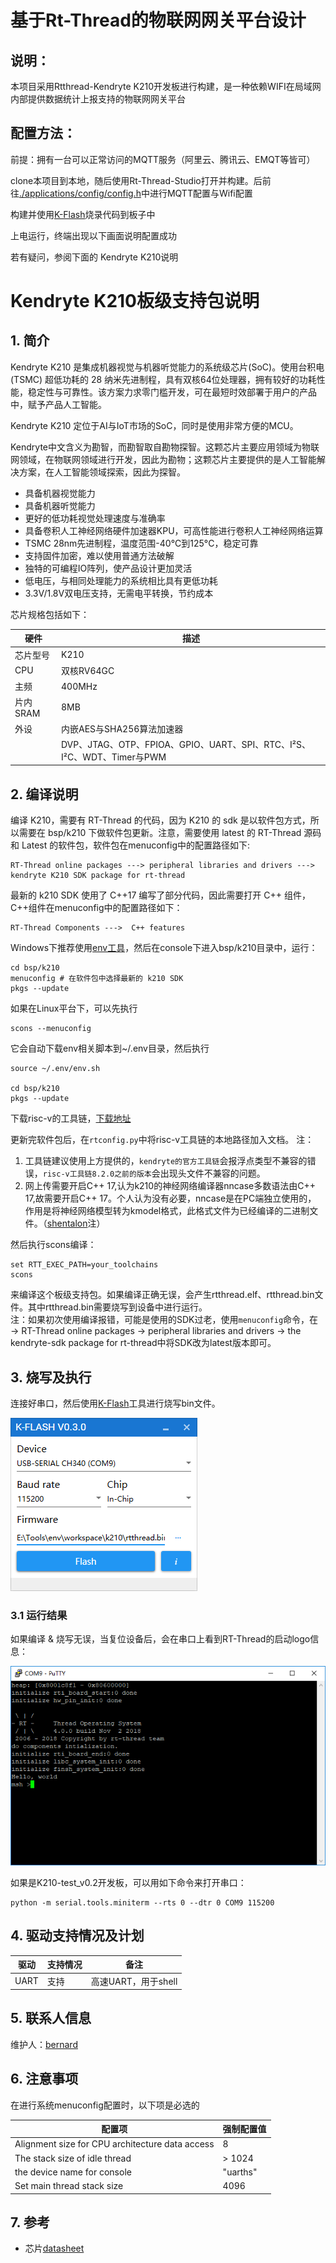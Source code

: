 # 基于Rt-Thread的物联网网关平台设计
## 说明：

本项目采用Rtthread-Kendryte K210开发板进行构建，是一种依赖WIFI在局域网内部提供数据统计上报支持的物联网网关平台

## 配置方法：

前提：拥有一台可以正常访问的MQTT服务（阿里云、腾讯云、EMQT等皆可）

clone本项目到本地，随后使用Rt-Thread-Studio打开并构建。后前往[./applications/config/config.h](https://github.com/farewell12345/RTT-IotGateWay/blob/master/applications/config/config.h)中进行MQTT配置与Wifi配置

构建并使用[K-Flash](https://github.com/sipeed/kflash_gui/releases)烧录代码到板子中

上电运行，终端出现以下画面说明配置成功

[](https://s2.loli.net/2022/07/07/GctJnkoFsZBAu7M.png)

若有疑问，参阅下面的 Kendryte K210说明




# Kendryte K210板级支持包说明

## 1. 简介

Kendryte K210 是集成机器视觉与机器听觉能力的系统级芯片(SoC)。使用台积电 (TSMC) 超低功耗的 28 纳米先进制程，具有双核64位处理器，拥有较好的功耗性能，稳定性与可靠性。该方案力求零门槛开发，可在最短时效部署于用户的产品中，赋予产品人工智能。

Kendryte K210 定位于AI与IoT市场的SoC，同时是使用非常方便的MCU。

Kendryte中文含义为勘智，而勘智取自勘物探智。这颗芯片主要应用领域为物联网领域，在物联网领域进行开发，因此为勘物；这颗芯片主要提供的是人工智能解决方案，在人工智能领域探索，因此为探智。

* 具备机器视觉能力
* 具备机器听觉能力
* 更好的低功耗视觉处理速度与准确率
* 具备卷积人工神经网络硬件加速器KPU，可高性能进行卷积人工神经网络运算
* TSMC 28nm先进制程，温度范围-40°C到125°C，稳定可靠
* 支持固件加密，难以使用普通方法破解
* 独特的可编程IO阵列，使产品设计更加灵活
* 低电压，与相同处理能力的系统相比具有更低功耗
* 3.3V/1.8V双电压支持，无需电平转换，节约成本

芯片规格包括如下：

| 硬件 | 描述 |
| -- | -- |
|芯片型号| K210 |
|CPU| 双核RV64GC |
|主频| 400MHz |
|片内SRAM| 8MB |
| 外设 | 内嵌AES与SHA256算法加速器 |
| | DVP、JTAG、OTP、FPIOA、GPIO、UART、SPI、RTC、I²S、I²C、WDT、Timer与PWM |

## 2. 编译说明

编译 K210，需要有 RT-Thread 的代码，因为 K210 的 sdk 是以软件包方式，所以需要在 bsp/k210 下做软件包更新。注意，需要使用 latest 的 RT-Thread 源码和 Latest 的软件包，软件包在menuconfig中的配置路径如下:

```
RT-Thread online packages ---> peripheral libraries and drivers ---> kendryte K210 SDK package for rt-thread
```

最新的 k210 SDK 使用了 C++17 编写了部分代码，因此需要打开 C++ 组件，C++组件在menuconfig中的配置路径如下：

```
RT-Thread Components --->  C++ features
```

Windows下推荐使用[env工具][1]，然后在console下进入bsp/k210目录中，运行：

    cd bsp/k210
    menuconfig # 在软件包中选择最新的 k210 SDK
    pkgs --update

如果在Linux平台下，可以先执行

    scons --menuconfig

它会自动下载env相关脚本到~/.env目录，然后执行

    source ~/.env/env.sh
    
    cd bsp/k210
    pkgs --update
下载risc-v的工具链，[下载地址](https://github.com/xpack-dev-tools/riscv-none-embed-gcc-xpack/releases)  
    
更新完软件包后，在`rtconfig.py`中将risc-v工具链的本地路径加入文档。
注：  
1. 工具链建议使用上方提供的，`kendryte的官方工具链`会报浮点类型不兼容的错误，`risc-v工具链8.2.0之前的版本`会出现头文件不兼容的问题。
2. 网上传需要开启C++ 17,认为k210的神经网络编译器nncase多数语法由C++ 17,故需要开启C++ 17。个人认为没有必要，nncase是在PC端独立使用的，
作用是将神经网络模型转为kmodel格式，此格式文件为已经编译的二进制文件。（[shentalon](13212105191@163.com)注）  

然后执行scons编译：  

    set RTT_EXEC_PATH=your_toolchains
    scons

来编译这个板级支持包。如果编译正确无误，会产生rtthread.elf、rtthread.bin文件。其中rtthread.bin需要烧写到设备中进行运行。  
注：如果初次使用编译报错，可能是使用的SDK过老，使用`menuconfig`命令，在→ RT-Thread online packages → peripheral libraries 
and drivers → the kendryte-sdk package for rt-thread中将SDK改为latest版本即可。
## 3. 烧写及执行

连接好串口，然后使用[K-Flash](https://kendryte.com/downloads/)工具进行烧写bin文件。

![K-Flash](images/flash.png)

### 3.1 运行结果

如果编译 & 烧写无误，当复位设备后，会在串口上看到RT-Thread的启动logo信息：

![terminal](images/k210.png)

如果是K210-test_v0.2开发板，可以用如下命令来打开串口：

    python -m serial.tools.miniterm --rts 0 --dtr 0 COM9 115200

## 4. 驱动支持情况及计划

| 驱动 | 支持情况  |  备注  |
| ------ | ----  | :------:  |
| UART | 支持 | 高速UART，用于shell |

## 5. 联系人信息

维护人：[bernard](https://github.com/BernardXiong)

## 6. 注意事项

在进行系统menuconfig配置时，以下项是必选的

| 配置项 | 强制配置值 |
| -----  | --------- |
| Alignment size for CPU architecture data access | 8 |
| The stack size of idle thread | > 1024 |
| the device name for console | "uarths" |
| Set main thread stack size | 4096 |

## 7. 参考

* 芯片[datasheet][2]

  [1]: https://www.rt-thread.org/page/download.html
  [2]: https://s3.cn-north-1.amazonaws.com.cn/dl.kendryte.com/documents/kendryte_datasheet_20180919020633.pdf
